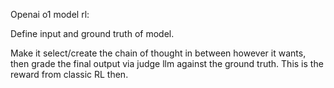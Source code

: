 
Openai o1 model rl:

Define input and ground truth of model.

Make it select/create the chain of thought in between however it wants, then grade the final output via judge llm against the ground truth. This is the reward from classic RL then.